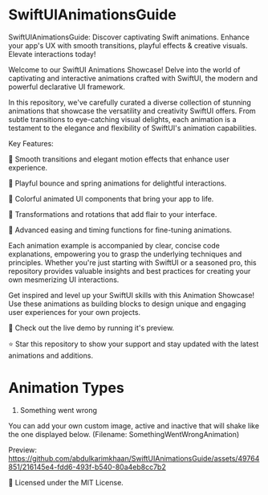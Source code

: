 # SwiftUIAnimationsGuide
SwiftUIAnimationsGuide: Discover captivating Swift animations. Enhance your app's UX with smooth transitions, playful effects &amp; creative visuals. Elevate interactions today!

Welcome to our SwiftUI Animations Showcase! Delve into the world of captivating and interactive animations crafted with SwiftUI, the modern and powerful declarative UI framework.

In this repository, we've carefully curated a diverse collection of stunning animations that showcase the versatility and creativity SwiftUI offers. From subtle transitions to eye-catching visual delights, each animation is a testament to the elegance and flexibility of SwiftUI's animation capabilities.

Key Features:

🎯 Smooth transitions and elegant motion effects that enhance user experience.

🎉 Playful bounce and spring animations for delightful interactions.

🌈 Colorful animated UI components that bring your app to life.

🔄 Transformations and rotations that add flair to your interface.

📐 Advanced easing and timing functions for fine-tuning animations.

Each animation example is accompanied by clear, concise code explanations, empowering you to grasp the underlying techniques and principles. Whether you're just starting with SwiftUI or a seasoned pro, this repository provides valuable insights and best practices for creating your own mesmerizing UI interactions.

Get inspired and level up your SwiftUI skills with this Animation Showcase! Use these animations as building blocks to design unique and engaging user experiences for your own projects.

🚀 Check out the live demo by running it's preview.

⭐️ Star this repository to show your support and stay updated with the latest animations and additions.


# Animation Types

1. Something went wrong

You can add your own custom image, active and inactive that will shake like the one displayed below. (Filename: SomethingWentWrongAnimation)

Preview: 
https://github.com/abdulkarimkhaan/SwiftUIAnimationsGuide/assets/49764851/216145e4-fdd6-493f-b540-80a4eb8cc7b2






📝 Licensed under the MIT License.
